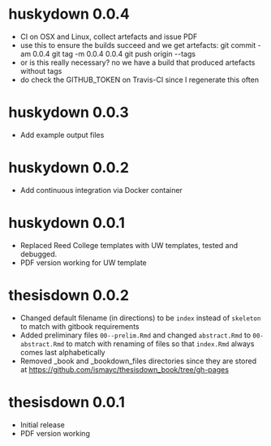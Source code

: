 # huskydown 0.0.4

- CI on OSX and Linux, collect artefacts and issue PDF
- use this to ensure the builds succeed and we get artefacts:
git commit -am 0.0.4
git tag -m 0.0.4 0.0.4
git push origin --tags
- or is this really necessary? no we have a build that produced artefacts without tags
- do check the GITHUB_TOKEN on Travis-CI since I regenerate this often


# huskydown 0.0.3

- Add example output files

# huskydown 0.0.2

- Add continuous integration via Docker container

# huskydown 0.0.1

- Replaced Reed College templates with UW templates, tested and debugged.
- PDF version working for UW template

# thesisdown 0.0.2

- Changed default filename (in directions) to be `index` instead of `skeleton` to match with gitbook requirements
- Added preliminary files `00--prelim.Rmd` and changed `abstract.Rmd` to `00-abstract.Rmd` to match
with renaming of files so that `index.Rmd` always comes last alphabetically
- Removed _book and _bookdown_files directories since they are stored at <https://github.com/ismayc/thesisdown_book/tree/gh-pages>

# thesisdown 0.0.1

- Initial release
- PDF version working
